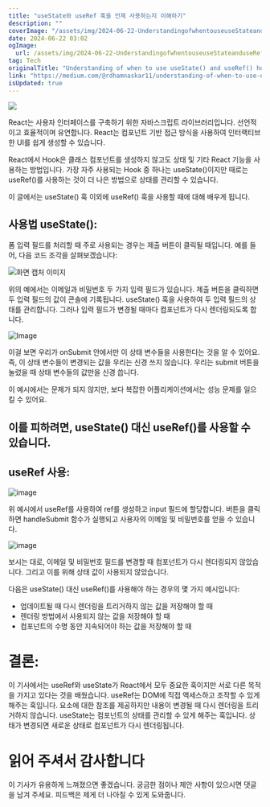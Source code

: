 ```yaml
---
title: "useState와 useRef 훅을 언제 사용하는지 이해하기"
description: ""
coverImage: "/assets/img/2024-06-22-UnderstandingofwhentouseuseStateanduseRefhooks_0.png"
date: 2024-06-22 03:02
ogImage: 
  url: /assets/img/2024-06-22-UnderstandingofwhentouseuseStateanduseRefhooks_0.png
tag: Tech
originalTitle: "Understanding of when to use useState() and useRef() hooks"
link: "https://medium.com/@rdhamnaskar11/understanding-of-when-to-use-usestate-and-useref-hooks-6f7f60f79c82"
isUpdated: true
---
```





<img src="/assets/img/2024-06-22-UnderstandingofwhentouseuseStateanduseRefhooks_0.png" />

React는 사용자 인터페이스를 구축하기 위한 자바스크립트 라이브러리입니다. 선언적이고 효율적이며 유연합니다. React는 컴포넌트 기반 접근 방식을 사용하여 인터랙티브한 UI를 쉽게 생성할 수 있습니다.

React에서 Hook은 클래스 컴포넌트를 생성하지 않고도 상태 및 기타 React 기능을 사용하는 방법입니다. 가장 자주 사용되는 Hook 중 하나는 useState()이지만 때로는 useRef()를 사용하는 것이 더 나은 방법으로 상태를 관리할 수 있습니다.

이 글에서는 useState() 훅 이외에 useRef() 훅을 사용할 때에 대해 배우게 됩니다.

<div class="content-ad"></div>

## 사용법 useState():

폼 입력 필드를 처리할 때 주로 사용되는 경우는 제출 버튼이 클릭될 때입니다. 예를 들어, 다음 코드 조각을 살펴보겠습니다:

![화면 캡처 이미지](/assets/img/2024-06-22-UnderstandingofwhentouseuseStateanduseRefhooks_1.png)

위의 예에서는 이메일과 비밀번호 두 가지 입력 필드가 있습니다. 제출 버튼을 클릭하면 두 입력 필드의 값이 콘솔에 기록됩니다. useState() 훅을 사용하여 두 입력 필드의 상태를 관리합니다. 그러나 입력 필드가 변경될 때마다 컴포넌트가 다시 렌더링되도록 합니다.

<div class="content-ad"></div>


![Image](https://miro.medium.com/v2/resize:fit:1400/1*0mz26TiXCcMdstgoUx73ug.gif)

이걸 보면 우리가 onSubmit 안에서만 이 상태 변수들을 사용한다는 것을 알 수 있어요. 즉, 이 상태 변수들이 변경되는 값을 우리는 신경 쓰지 않습니다. 우리는 submit 버튼을 눌렀을 때 상태 변수들의 값만을 신경 씁니다. 

이 예시에서는 문제가 되지 않지만, 보다 복잡한 어플리케이션에서는 성능 문제를 일으킬 수 있어요.

## 이를 피하려면, useState() 대신 useRef()를 사용할 수 있습니다.


<div class="content-ad"></div>

## useRef 사용:

![image](/assets/img/2024-06-22-UnderstandingofwhentouseuseStateanduseRefhooks_2.png)

위 예시에서 useRef를 사용하여 ref를 생성하고 input 필드에 할당합니다. 버튼을 클릭하면 handleSubmit 함수가 실행되고 사용자의 이메일 및 비밀번호를 얻을 수 있습니다.

![image](https://miro.medium.com/v2/resize:fit:1400/1*W-14Q7gk6Cvyre6b_fGalQ.gif)

<div class="content-ad"></div>

보시는 대로, 이메일 및 비밀번호 필드를 변경할 때 컴포넌트가 다시 렌더링되지 않았습니다. 그리고 이를 위해 상태 값이 사용되지 않았습니다.

다음은 useState() 대신 useRef()를 사용해야 하는 경우의 몇 가지 예시입니다:

- 업데이트될 때 다시 렌더링을 트리거하지 않는 값을 저장해야 할 때
- 렌더링 방법에서 사용되지 않는 값을 저장해야 할 때
- 컴포넌트의 수명 동안 지속되어야 하는 값을 저장해야 할 때

# 결론:

<div class="content-ad"></div>

이 기사에서는 useRef와 useState가 React에서 모두 중요한 훅이지만 서로 다른 목적을 가지고 있다는 것을 배웠습니다. useRef는 DOM에 직접 액세스하고 조작할 수 있게 해주는 훅입니다. 요소에 대한 참조를 제공하지만 내용이 변경될 때 다시 렌더링을 트리거하지 않습니다. useState는 컴포넌트의 상태를 관리할 수 있게 해주는 훅입니다. 상태가 변경되면 새로운 상태로 컴포넌트가 다시 렌더링됩니다.

# 읽어 주셔서 감사합니다

이 기사가 유용하게 느껴졌으면 좋겠습니다. 궁금한 점이나 제안 사항이 있으시면 댓글을 남겨 주세요. 피드백은 제게 더 나아질 수 있게 도와줍니다.
